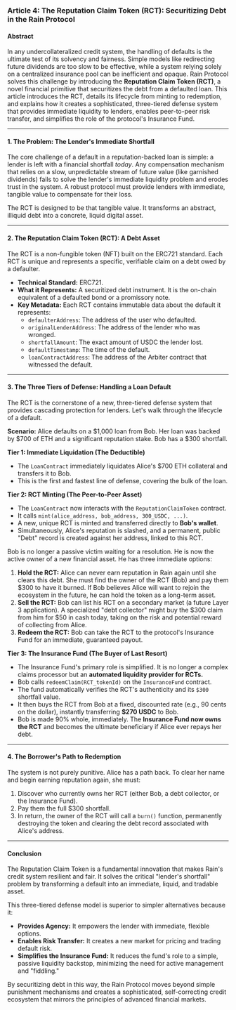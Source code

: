 ### **Article 4: The Reputation Claim Token (RCT): Securitizing Debt in the Rain Protocol**

#### **Abstract**

In any undercollateralized credit system, the handling of defaults is the ultimate test of its solvency and fairness. Simple models like redirecting future dividends are too slow to be effective, while a system relying solely on a centralized insurance pool can be inefficient and opaque. Rain Protocol solves this challenge by introducing the **Reputation Claim Token (RCT)**, a novel financial primitive that securitizes the debt from a defaulted loan. This article introduces the RCT, details its lifecycle from minting to redemption, and explains how it creates a sophisticated, three-tiered defense system that provides immediate liquidity to lenders, enables peer-to-peer risk transfer, and simplifies the role of the protocol's Insurance Fund.

---

#### **1. The Problem: The Lender's Immediate Shortfall**

The core challenge of a default in a reputation-backed loan is simple: a lender is left with a financial shortfall *today*. Any compensation mechanism that relies on a slow, unpredictable stream of future value (like garnished dividends) fails to solve the lender's immediate liquidity problem and erodes trust in the system. A robust protocol must provide lenders with immediate, tangible value to compensate for their loss.

The RCT is designed to be that tangible value. It transforms an abstract, illiquid debt into a concrete, liquid digital asset.

---

#### **2. The Reputation Claim Token (RCT): A Debt Asset**

The RCT is a non-fungible token (NFT) built on the ERC721 standard. Each RCT is unique and represents a specific, verifiable claim on a debt owed by a defaulter.

*   **Technical Standard:** ERC721.
*   **What it Represents:** A securitized debt instrument. It is the on-chain equivalent of a defaulted bond or a promissory note.
*   **Key Metadata:** Each RCT contains immutable data about the default it represents:
    *   `defaulterAddress`: The address of the user who defaulted.
    *   `originalLenderAddress`: The address of the lender who was wronged.
    *   `shortfallAmount`: The exact amount of USDC the lender lost.
    *   `defaultTimestamp`: The time of the default.
    *   `loanContractAddress`: The address of the Arbiter contract that witnessed the default.

---

#### **3. The Three Tiers of Defense: Handling a Loan Default**

The RCT is the cornerstone of a new, three-tiered defense system that provides cascading protection for lenders. Let's walk through the lifecycle of a default.

**Scenario:** Alice defaults on a $1,000 loan from Bob. Her loan was backed by $700 of ETH and a significant reputation stake. Bob has a $300 shortfall.

**Tier 1: Immediate Liquidation (The Deductible)**
*   The `LoanContract` immediately liquidates Alice's $700 ETH collateral and transfers it to Bob.
*   This is the first and fastest line of defense, covering the bulk of the loan.

**Tier 2: RCT Minting (The Peer-to-Peer Asset)**
*   The `LoanContract` now interacts with the `ReputationClaimToken` contract.
*   It calls `mint(alice_address, bob_address, 300_USDC, ...)`.
*   A new, unique RCT is minted and transferred directly to **Bob's wallet**.
*   Simultaneously, Alice's reputation is slashed, and a permanent, public "Debt" record is created against her address, linked to this RCT.

Bob is no longer a passive victim waiting for a resolution. He is now the active owner of a new financial asset. He has three immediate options:

1.  **Hold the RCT:** Alice can never earn reputation in Rain again until she clears this debt. She must find the owner of the RCT (Bob) and pay them $300 to have it burned. If Bob believes Alice will want to rejoin the ecosystem in the future, he can hold the token as a long-term asset.
2.  **Sell the RCT:** Bob can list his RCT on a secondary market (a future Layer 3 application). A specialized "debt collector" might buy the $300 claim from him for $50 in cash today, taking on the risk and potential reward of collecting from Alice.
3.  **Redeem the RCT:** Bob can take the RCT to the protocol's Insurance Fund for an immediate, guaranteed payout.

**Tier 3: The Insurance Fund (The Buyer of Last Resort)**
*   The Insurance Fund's primary role is simplified. It is no longer a complex claims processor but an **automated liquidity provider for RCTs.**
*   Bob calls `redeemClaim(RCT_tokenId)` on the `InsuranceFund` contract.
*   The fund automatically verifies the RCT's authenticity and its `$300` shortfall value.
*   It then buys the RCT from Bob at a fixed, discounted rate (e.g., 90 cents on the dollar), instantly transferring **$270 USDC** to Bob.
*   Bob is made 90% whole, immediately. The **Insurance Fund now owns the RCT** and becomes the ultimate beneficiary if Alice ever repays her debt.

---

#### **4. The Borrower's Path to Redemption**

The system is not purely punitive. Alice has a path back. To clear her name and begin earning reputation again, she must:
1.  Discover who currently owns her RCT (either Bob, a debt collector, or the Insurance Fund).
2.  Pay them the full $300 shortfall.
3.  In return, the owner of the RCT will call a `burn()` function, permanently destroying the token and clearing the debt record associated with Alice's address.

---

#### **Conclusion**

The Reputation Claim Token is a fundamental innovation that makes Rain's credit system resilient and fair. It solves the critical "lender's shortfall" problem by transforming a default into an immediate, liquid, and tradable asset.

This three-tiered defense model is superior to simpler alternatives because it:
*   **Provides Agency:** It empowers the lender with immediate, flexible options.
*   **Enables Risk Transfer:** It creates a new market for pricing and trading default risk.
*   **Simplifies the Insurance Fund:** It reduces the fund's role to a simple, passive liquidity backstop, minimizing the need for active management and "fiddling."

By securitizing debt in this way, the Rain Protocol moves beyond simple punishment mechanisms and creates a sophisticated, self-correcting credit ecosystem that mirrors the principles of advanced financial markets.